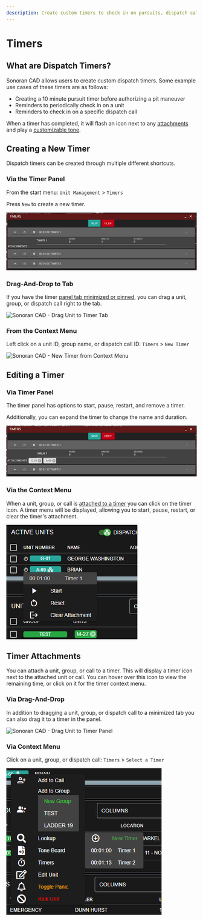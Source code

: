 ```yaml
---
description: Create custom timers to check in on pursuits, dispatch calls, units, and more!
---
```


# Timers

## What are Dispatch Timers?

Sonoran CAD allows users to create custom dispatch timers. Some example use cases of these timers are as follows:

* Creating a 10 minute pursuit timer before authorizing a pit maneuver
* Reminders to periodically check in on a unit
* Reminders to check in on a specific dispatch call

When a timer has completed, it will flash an icon next to any [attachments ](timers.md#timer-attachments)and play a [customizable tone](../customization/custom-audio-notifications.md).

## Creating a New Timer

Dispatch timers can be created through multiple different shortcuts.

### Via the Timer Panel

From the start menu: `Unit Management` > `Timers`

Press `New` to create a new timer.

![Sonoran CAD - Timer Panel](<../../.gitbook/assets/image (296) (1) (1).png>)

### Drag-And-Drop to Tab

If you have the timer [panel tab minimized or pinned](../customization/customizing-your-layout.md#7.-tab-system), you can drag a unit, group, or dispatch call right to the tab.

![Sonoran CAD - Drag Unit to Timer Tab](../../.gitbook/assets/timer\_drag\_tab.gif)

### From the Context Menu

Left click on a unit ID, group name, or dispatch call ID: `Timers` > `New Timer`

![Sonoran CAD - New Timer from Context Menu](../../.gitbook/assets/timer\_new\_menu.gif)

## Editing a Timer

### Via Timer Panel

The timer panel has options to start, pause, restart, and remove a timer.

Additionally, you can expand the timer to change the name and duration.

![Sonoran CAD - Timer Panel](<../../.gitbook/assets/image (292) (1) (1) (1).png>)

### Via the Context Menu

When a unit, group, or call is [attached to a timer](timers.md#undefined) you can click on the timer icon. A timer menu will be displayed, allowing you to start, pause, restart, or clear the timer's attachment.

![Sonoran CAD - Timer Context Menu](<../../.gitbook/assets/image (299) (1) (1).png>)

## Timer Attachments

You can attach a unit, group, or call to a timer. This will display a timer icon next to the attached unit or call. You can hover over this icon to view the remaining time, or click on it for the timer context menu.

### Via Drag-And-Drop

In addition to dragging a unit, group, or dispatch call to a minimized tab you can also drag it to a timer in the panel.

![Sonoran CAD - Drag Unit to Timer Panel](../../.gitbook/assets/timer\_drag\_panel.gif)

### Via Context Menu

Click on a unit, group, or dispatch call: `Timers` > `Select a Timer`

![Sonoran CAD - Attach to Timer from Context Menu](<../../.gitbook/assets/image (298) (1) (1).png>)
